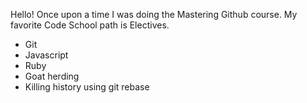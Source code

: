 Hello!  Once upon a time I was doing the Mastering Github course.
My favorite Code School path is Electives.
* Git
* Javascript
* Ruby
* Goat herding
* Killing history using git rebase
